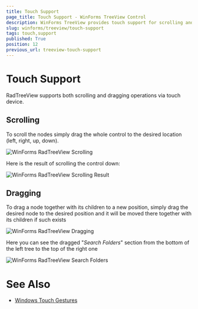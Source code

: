 ```yaml
---
title: Touch Support
page_title: Touch Support - WinForms TreeView Control
description: WinForms TreeView provides touch support for scrolling and dragging out of the box.
slug: winforms/treeview/touch-support
tags: touch,support
published: True
position: 12
previous_url: treeview-touch-support
---
```


# Touch Support

RadTreeView supports both scrolling and dragging operations via touch device.

## Scrolling

To scroll the nodes simply drag the whole control to the desired location (left, right, up, down).

![WinForms RadTreeView Scrolling](images/treeview-touch-support001.png)

Here is the result of scrolling the control down:

![WinForms RadTreeView Scrolling Result](images/treeview-touch-support002.png)

## Dragging

To drag a node together with its children to a new position, simply drag the desired node to the desired position and it will be moved there together with its children if such exists

![WinForms RadTreeView Dragging](images/treeview-touch-support003.png)

Here you can see the dragged "*Search Folders*" section from the bottom of the left tree to the top of the right one

![WinForms RadTreeView Search Folders](images/treeview-touch-support004.png)

# See Also

 * [Windows Touch Gestures](http://msdn.microsoft.com/en-us/library/windows/desktop/dd940543(v=vs.85).aspx)
